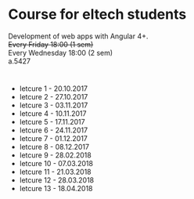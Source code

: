 # Course for eltech students
Development of web apps with Angular 4+.<br>
<strike>Every Friday 18:00 (1 sem)</strike><br>
Every Wednesday  18:00 (2 sem)<br>
a.5427
#
<ul>
<li>letcure 1 - 20.10.2017</li>
<li>letcure 2 - 27.10.2017</li>
<li>letcure 3 - 03.11.2017</li>
<li>letcure 4 - 10.11.2017</li>
<li>letcure 5 - 17.11.2017</li>
<li>letcure 6 - 24.11.2017</li>
<li>letcure 7 - 01.12.2017</li>
<li>letcure 8 - 08.12.2017</li>
<li>letcure 9 - 28.02.2018</li>
<li>letcure 10 - 07.03.2018</li>
<li>letcure 11 - 21.03.2018</li>
<li>letcure 12 - 28.03.2018</li>
<li>letcure 13 - 18.04.2018</li>
</ul>
